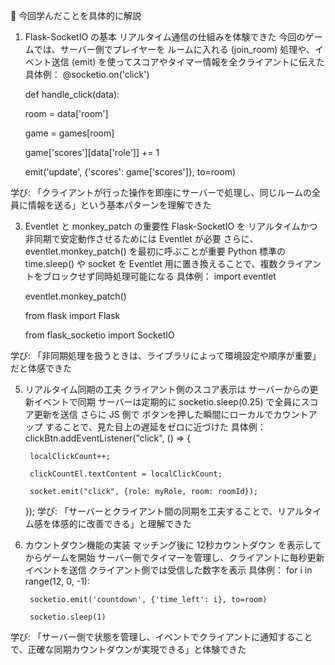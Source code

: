 🔹 今回学んだことを具体的に解説
1. Flask-SocketIO の基本
リアルタイム通信の仕組みを体験できた
今回のゲームでは、サーバー側でプレイヤーを ルームに入れる (join_room) 処理や、イベント送信 (emit) を使ってスコアやタイマー情報を全クライアントに伝えた
   具体例：
    @socketio.on('click')
   
    def handle_click(data):
   
      room = data['room']
   
      game = games[room]
   
      game['scores'][data['role']] += 1
   
      emit('update', {'scores': game['scores']}, to=room)
   
学び: 「クライアントが行った操作を即座にサーバーで処理し、同じルームの全員に情報を送る」という基本パターンを理解できた

3. Eventlet と monkey_patch の重要性
Flask-SocketIO を リアルタイムかつ非同期で安定動作させるためには Eventlet が必要
さらに、eventlet.monkey_patch() を最初に呼ぶことが重要
Python 標準の time.sleep() や socket を Eventlet 用に置き換えることで、複数クライアントをブロックせず同時処理可能になる
    具体例：
    import eventlet
   
    eventlet.monkey_patch()
   
    from flask import Flask
   
    from flask_socketio import SocketIO
   
学び: 「非同期処理を扱うときは、ライブラリによって環境設定や順序が重要」だと体感できた

5. リアルタイム同期の工夫
クライアント側のスコア表示は サーバーからの更新イベントで同期
サーバーは定期的に socketio.sleep(0.25) で全員にスコア更新を送信
さらに JS 側で ボタンを押した瞬間にローカルでカウントアップ することで、見た目上の遅延をゼロに近づけた
    具体例：
    clickBtn.addEventListener("click", () => {
   
        localClickCount++;
   
        clickCountEl.textContent = localClickCount;
   
        socket.emit("click", {role: myRole, room: roomId});
    });
学び: 「サーバーとクライアント間の同期を工夫することで、リアルタイム感を体感的に改善できる」と理解できた

7. カウントダウン機能の実装
マッチング後に 12秒カウントダウン を表示してからゲームを開始
サーバー側でタイマーを管理し、クライアントに毎秒更新イベントを送信
クライアント側では受信した数字を表示
    具体例：
    for i in range(12, 0, -1):
   
        socketio.emit('countdown', {'time_left': i}, to=room)
   
        socketio.sleep(1)
学び: 「サーバー側で状態を管理し、イベントでクライアントに通知することで、正確な同期カウントダウンが実現できる」と体験できた

